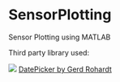 SensorPlotting
==============

Sensor Plotting using MATLAB

Third party library used:

![](http://www.mathworks.com/matlabcentral/fileexchange/screenshots/5380/preview.jpg)
[DatePicker by Gerd Rohardt](http://www.mathworks.com/matlabcentral/fileexchange/31387-datepicker)